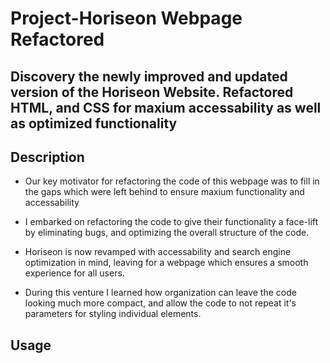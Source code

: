 # Project-Horiseon Webpage Refactored

## Discovery the newly improved and updated version of the Horiseon Website. Refactored HTML, and CSS for maxium accessability as well as optimized functionality

## Description 

- Our key motivator for refactoring the code of this webpage was to fill in the gaps which were left behind to ensure maxium functionality and accessability

- I embarked on refactoring the code to give their functionality a face-lift by eliminating bugs, and optimizing the overall structure of the code. 

- Horiseon is now revamped with accessability and search engine optimization in mind, leaving for a webpage which ensures a smooth experience for all users.

- During this venture I learned how organization can leave the code looking much more compact, and allow the code to not repeat it's parameters for styling individual elements.

## Usage 